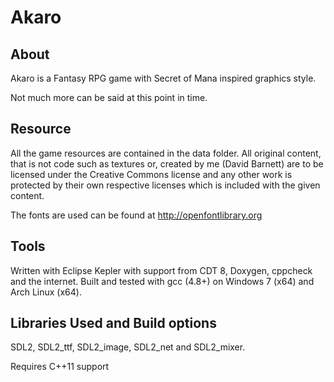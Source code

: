 Akaro
=====

About
-----

Akaro is a Fantasy RPG game with Secret of Mana inspired graphics style.

Not much more can be said at this point in time.

Resource
-----------
All the game resources are contained in the data folder.
All original content, that is not code such as textures or, created by me (David Barnett) are to be licensed under the Creative Commons license
and any other work is protected by their own respective licenses which is included with the given content.

The fonts are used can be found at http://openfontlibrary.org

Tools
-----

Written with Eclipse Kepler with support from CDT 8, Doxygen, cppcheck and the internet.
Built and tested with gcc (4.8+) on Windows 7 (x64) and Arch Linux (x64).

Libraries Used and Build options
--------------
SDL2, SDL2_ttf, SDL2_image, SDL2_net and SDL2_mixer.

Requires C++11 support